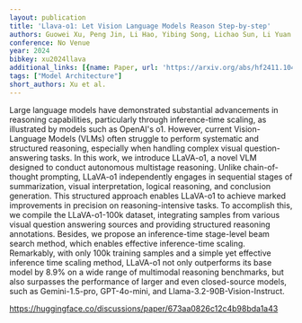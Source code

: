 ```yaml
---
layout: publication
title: 'Llava-o1: Let Vision Language Models Reason Step-by-step'
authors: Guowei Xu, Peng Jin, Li Hao, Yibing Song, Lichao Sun, Li Yuan
conference: No Venue
year: 2024
bibkey: xu2024llava
additional_links: [{name: Paper, url: 'https://arxiv.org/abs/hf2411.10440'}]
tags: ["Model Architecture"]
short_authors: Xu et al.
---
```

Large language models have demonstrated substantial advancements in reasoning capabilities, particularly through inference-time scaling, as illustrated by models such as OpenAI's o1. However, current Vision-Language Models (VLMs) often struggle to perform systematic and structured reasoning, especially when handling complex visual question-answering tasks. In this work, we introduce LLaVA-o1, a novel VLM designed to conduct autonomous multistage reasoning. Unlike chain-of-thought prompting, LLaVA-o1 independently engages in sequential stages of summarization, visual interpretation, logical reasoning, and conclusion generation. This structured approach enables LLaVA-o1 to achieve marked improvements in precision on reasoning-intensive tasks. To accomplish this, we compile the LLaVA-o1-100k dataset, integrating samples from various visual question answering sources and providing structured reasoning annotations. Besides, we propose an inference-time stage-level beam search method, which enables effective inference-time scaling. Remarkably, with only 100k training samples and a simple yet effective inference time scaling method, LLaVA-o1 not only outperforms its base model by 8.9% on a wide range of multimodal reasoning benchmarks, but also surpasses the performance of larger and even closed-source models, such as Gemini-1.5-pro, GPT-4o-mini, and Llama-3.2-90B-Vision-Instruct.

https://huggingface.co/discussions/paper/673aa0826c12c4b98bda1a43